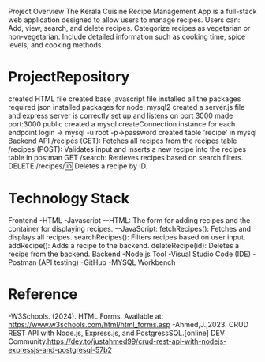 Project Overview
The Kerala Cuisine Recipe Management App is a full-stack web application designed to allow users to manage recipes. Users can:
Add, view, search, and delete recipes.
Categorize recipes as vegetarian or non-vegetarian.
Include detailed information such as cooking time, spice levels, and cooking methods.
# ProjectRepository
created HTML file
created base javascript file
installed all the packages required json
installed packages for node, mysql2
created a server.js file and express server is correctly set up and listens on port 3000
made port:3000 public
created a mysql.createConnection instance for each endpoint
login -> mysql -u root -p->password
created table 'recipe' in mysql 
Backend API
/recipes (GET): Fetches all recipes from the recipes table 
 /recipes (POST): Validates input and inserts a new recipe into the recipes table in postman
GET /search: Retrieves recipes based on search filters.
DELETE /recipes/:id: Deletes a recipe by ID.
# Technology Stack
Frontend
-HTML
-Javascript
--HTML: The form for adding recipes and the container for displaying recipes.
--JavaScript:
fetchRecipes(): Fetches and displays all recipes.
searchRecipes(): Filters recipes based on user input.
addRecipe(): Adds a recipe to the backend.
deleteRecipe(id): Deletes a recipe from the backend.
Backend
-Node.js
Tool
-Visual Studio Code (IDE)
-Postman (API testing)
-GitHub
-MYSQL Workbench

# Reference
-W3Schools. (2024). HTML Forms. Available at: https://www.w3schools.com/html/html_forms.asp
-Ahmed,J.,2023. CRUD REST API with Node.js, Express.js, and PostgressSQL.[online] DEV Community.https://dev.to/justahmed99/crud-rest-api-with-nodejs-expressjs-and-postgresql-57b2 


